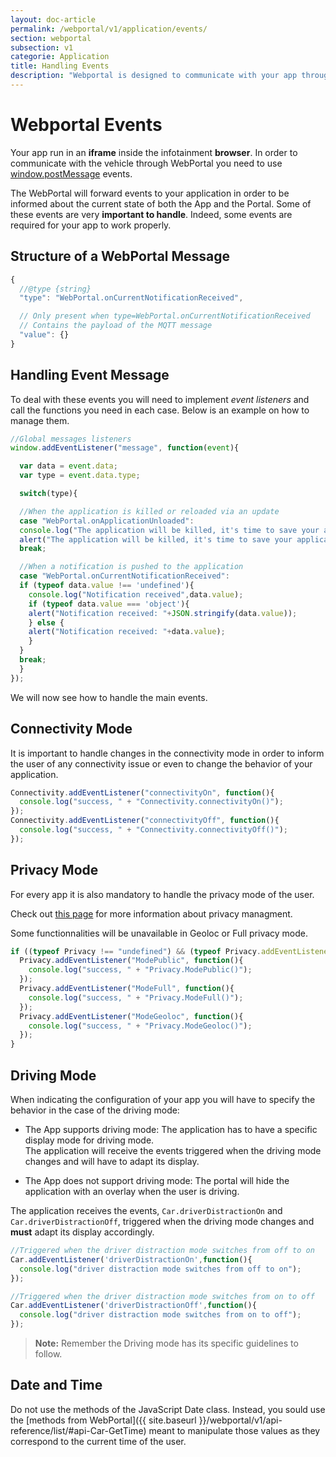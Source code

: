 ```yaml
---
layout: doc-article
permalink: /webportal/v1/application/events/
section: webportal
subsection: v1
categorie: Application
title: Handling Events
description: "Webportal is designed to communicate with your app through event. Some of these events are very important to handle."
---
```


# Webportal Events

Your app run in an **iframe** inside the infotainment **browser**. In order to communicate with the vehicle through WebPortal you need to use [window.postMessage](https://developer.mozilla.org/en-US/docs/Web/API/Window/postMessage) events.

The WebPortal will forward events to your application in order to be informed about the current state of both the App and the Portal. Some of these events are very **important to handle**. Indeed, some events are required for your app to work properly.

## Structure of a WebPortal Message
```javascript
{
  //@type {string}
  "type": "WebPortal.onCurrentNotificationReceived",

  // Only present when type=WebPortal.onCurrentNotificationReceived
  // Contains the payload of the MQTT message
  "value": {}
}
```

## Handling Event Message

To deal with these events you will need to implement *event listeners* and call the functions you need in each case.
Below is an example on how to manage them.

```javascript
//Global messages listeners
window.addEventListener("message", function(event){

  var data = event.data;
  var type = event.data.type;

  switch(type){

  //When the application is killed or reloaded via an update
  case "WebPortal.onApplicationUnloaded":
  console.log("The application will be killed, it's time to save your application data");
  alert("The application will be killed, it's time to save your application data");
  break;

  //When a notification is pushed to the application
  case "WebPortal.onCurrentNotificationReceived":
  if (typeof data.value !== 'undefined'){
    console.log("Notification received",data.value);
    if (typeof data.value === 'object'){
    alert("Notification received: "+JSON.stringify(data.value));
    } else {
    alert("Notification received: "+data.value);
    }
  }
  break;
  }
});
```

We will now see how to handle the main events.


## Connectivity Mode

It is important to handle changes in the connectivity mode in order to inform the user of any connectivity issue or even to change the behavior of your application.

```javascript
Connectivity.addEventListener("connectivityOn", function(){
  console.log("success, " + "Connectivity.connectivityOn()");
});
Connectivity.addEventListener("connectivityOff", function(){
  console.log("success, " + "Connectivity.connectivityOff()");
});
```


## Privacy Mode

For every app it is also mandatory to handle the privacy mode of the user.

Check out [this page]({{site.baseurl}}/webportal/{{page.subsection}}/application/privacy#article) for more information about privacy managment.

Some functionnalities will be unavailable in Geoloc or Full privacy mode.

```javascript
if ((typeof Privacy !== "undefined") && (typeof Privacy.addEventListener !== "undefined")) {
  Privacy.addEventListener("ModePublic", function(){
    console.log("success, " + "Privacy.ModePublic()");
  });
  Privacy.addEventListener("ModeFull", function(){
    console.log("success, " + "Privacy.ModeFull()");
  });
  Privacy.addEventListener("ModeGeoloc", function(){
    console.log("success, " + "Privacy.ModeGeoloc()");
  });
}
```

## Driving Mode

When indicating the configuration of your app you will have to specify the behavior in the case of the driving mode:
- The App supports driving mode: The application has to have a specific display mode for driving mode.  
    The application will receive the events triggered when the driving mode changes and will have to adapt its display.

- The App does not support driving mode: The portal will hide the application with an overlay when the user is driving.


The application receives the events, `Car.driverDistractionOn` and `Car.driverDistractionOff`, triggered when the driving mode changes and **must** adapt its display accordingly.

```javascript
//Triggered when the driver distraction mode switches from off to on
Car.addEventListener('driverDistractionOn',function(){
  console.log("driver distraction mode switches from off to on");
});

//Triggered when the driver distraction mode switches from on to off
Car.addEventListener('driverDistractionOff',function(){
  console.log("driver distraction mode switches from on to off");
});
```

> **Note:** Remember the Driving mode has its specific guidelines to follow.

## Date and Time

Do not use the methods of the JavaScript Date class.
Instead, you sould use the [methods from WebPortal]({{ site.baseurl }}/webportal/v1/api-reference/list/#api-Car-GetTime) meant to manipulate those values as they correspond to the current time of the user.